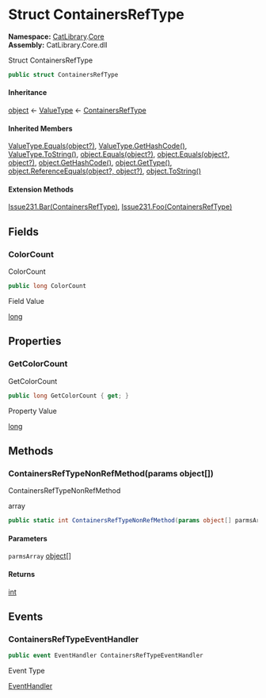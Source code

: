 # Struct ContainersRefType

__Namespace:__ [CatLibrary](CatLibrary.md).[Core](CatLibrary.Core.md)  
__Assembly:__ CatLibrary.Core.dll

Struct ContainersRefType

```csharp
public struct ContainersRefType
```

#### Inheritance

[object](https://learn.microsoft.com/dotnet/api/system.object) ← 
[ValueType](https://learn.microsoft.com/dotnet/api/system.valuetype) ← 
[ContainersRefType](CatLibrary.Core.ContainersRefType.md)

#### Inherited Members

[ValueType.Equals(object?)](https://learn.microsoft.com/dotnet/api/system.valuetype.equals), 
[ValueType.GetHashCode()](https://learn.microsoft.com/dotnet/api/system.valuetype.gethashcode), 
[ValueType.ToString()](https://learn.microsoft.com/dotnet/api/system.valuetype.tostring), 
[object.Equals(object?)](https://learn.microsoft.com/dotnet/api/system.object.equals#system-object-equals(system-object)), 
[object.Equals(object?, object?)](https://learn.microsoft.com/dotnet/api/system.object.equals#system-object-equals(system-object-system-object)), 
[object.GetHashCode()](https://learn.microsoft.com/dotnet/api/system.object.gethashcode), 
[object.GetType()](https://learn.microsoft.com/dotnet/api/system.object.gettype), 
[object.ReferenceEquals(object?, object?)](https://learn.microsoft.com/dotnet/api/system.object.referenceequals), 
[object.ToString()](https://learn.microsoft.com/dotnet/api/system.object.tostring)

#### Extension Methods

[Issue231.Bar(ContainersRefType)](CatLibrary.Core.Issue231.md#CatLibrary.Core.Issue231.Bar), 
[Issue231.Foo(ContainersRefType)](CatLibrary.Core.Issue231.md#CatLibrary.Core.Issue231.Foo)

## Fields

### ColorCount

ColorCount

```csharp
public long ColorCount
```

Field Value

[long](https://learn.microsoft.com/dotnet/api/system.int64)

## Properties

### GetColorCount

GetColorCount

```csharp
public long GetColorCount { get; }
```

Property Value

[long](https://learn.microsoft.com/dotnet/api/system.int64)

## Methods

### ContainersRefTypeNonRefMethod(params object[])

ContainersRefTypeNonRefMethod
<param name="parmsArray">array</param>

```csharp
public static int ContainersRefTypeNonRefMethod(params object[] parmsArray)
```

#### Parameters

`parmsArray` [object](https://learn.microsoft.com/dotnet/api/system.object)[]

#### Returns

[int](https://learn.microsoft.com/dotnet/api/system.int32)

## Events

### ContainersRefTypeEventHandler

```csharp
public event EventHandler ContainersRefTypeEventHandler
```

Event Type

[EventHandler](https://learn.microsoft.com/dotnet/api/system.eventhandler)

